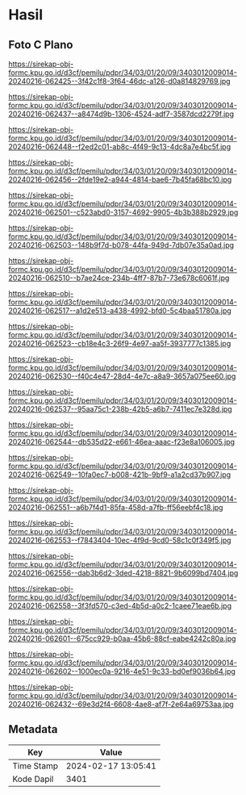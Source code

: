 # Hasil

## Foto C Plano

https://sirekap-obj-formc.kpu.go.id/d3cf/pemilu/pdpr/34/03/01/20/09/3403012009014-20240216-062425--3f42c1f8-3f64-46dc-a126-d0a814829769.jpg

https://sirekap-obj-formc.kpu.go.id/d3cf/pemilu/pdpr/34/03/01/20/09/3403012009014-20240216-062437--a8474d9b-1306-4524-adf7-3587dcd2279f.jpg

https://sirekap-obj-formc.kpu.go.id/d3cf/pemilu/pdpr/34/03/01/20/09/3403012009014-20240216-062448--f2ed2c01-ab8c-4f49-9c13-4dc8a7e4bc5f.jpg

https://sirekap-obj-formc.kpu.go.id/d3cf/pemilu/pdpr/34/03/01/20/09/3403012009014-20240216-062456--2fde19e2-a944-4814-bae6-7b45fa68bc10.jpg

https://sirekap-obj-formc.kpu.go.id/d3cf/pemilu/pdpr/34/03/01/20/09/3403012009014-20240216-062501--c523abd0-3157-4692-9905-4b3b388b2929.jpg

https://sirekap-obj-formc.kpu.go.id/d3cf/pemilu/pdpr/34/03/01/20/09/3403012009014-20240216-062503--148b9f7d-b078-44fa-949d-7db07e35a0ad.jpg

https://sirekap-obj-formc.kpu.go.id/d3cf/pemilu/pdpr/34/03/01/20/09/3403012009014-20240216-062510--b7ae24ce-234b-4ff7-87b7-73e678c6061f.jpg

https://sirekap-obj-formc.kpu.go.id/d3cf/pemilu/pdpr/34/03/01/20/09/3403012009014-20240216-062517--a1d2e513-a438-4992-bfd0-5c4baa51780a.jpg

https://sirekap-obj-formc.kpu.go.id/d3cf/pemilu/pdpr/34/03/01/20/09/3403012009014-20240216-062523--cb18e4c3-26f9-4e97-aa5f-3937777c1385.jpg

https://sirekap-obj-formc.kpu.go.id/d3cf/pemilu/pdpr/34/03/01/20/09/3403012009014-20240216-062530--f40c4e47-28d4-4e7c-a8a9-3657a075ee60.jpg

https://sirekap-obj-formc.kpu.go.id/d3cf/pemilu/pdpr/34/03/01/20/09/3403012009014-20240216-062537--95aa75c1-238b-42b5-a6b7-7411ec7e328d.jpg

https://sirekap-obj-formc.kpu.go.id/d3cf/pemilu/pdpr/34/03/01/20/09/3403012009014-20240216-062544--db535d22-e661-46ea-aaac-f23e8a106005.jpg

https://sirekap-obj-formc.kpu.go.id/d3cf/pemilu/pdpr/34/03/01/20/09/3403012009014-20240216-062549--10fa0ec7-b008-421b-9bf9-a1a2cd37b907.jpg

https://sirekap-obj-formc.kpu.go.id/d3cf/pemilu/pdpr/34/03/01/20/09/3403012009014-20240216-062551--a6b7f4d1-85fa-458d-a7fb-ff56eebf4c18.jpg

https://sirekap-obj-formc.kpu.go.id/d3cf/pemilu/pdpr/34/03/01/20/09/3403012009014-20240216-062553--f7843404-10ec-4f9d-9cd0-58c1c0f349f5.jpg

https://sirekap-obj-formc.kpu.go.id/d3cf/pemilu/pdpr/34/03/01/20/09/3403012009014-20240216-062556--dab3b6d2-3ded-4218-8821-9b6099bd7404.jpg

https://sirekap-obj-formc.kpu.go.id/d3cf/pemilu/pdpr/34/03/01/20/09/3403012009014-20240216-062558--3f3fd570-c3ed-4b5d-a0c2-1caee71eae6b.jpg

https://sirekap-obj-formc.kpu.go.id/d3cf/pemilu/pdpr/34/03/01/20/09/3403012009014-20240216-062601--675cc929-b0aa-45b6-88cf-eabe4242c80a.jpg

https://sirekap-obj-formc.kpu.go.id/d3cf/pemilu/pdpr/34/03/01/20/09/3403012009014-20240216-062602--1000ec0a-9216-4e51-9c33-bd0ef9036b64.jpg

https://sirekap-obj-formc.kpu.go.id/d3cf/pemilu/pdpr/34/03/01/20/09/3403012009014-20240216-062432--69e3d2f4-6608-4ae8-af7f-2e64a69753aa.jpg


## Metadata

| Key        | Value               |
| ---------- | ------------------- |
| Time Stamp | 2024-02-17 13:05:41 |
| Kode Dapil | 3401                |



